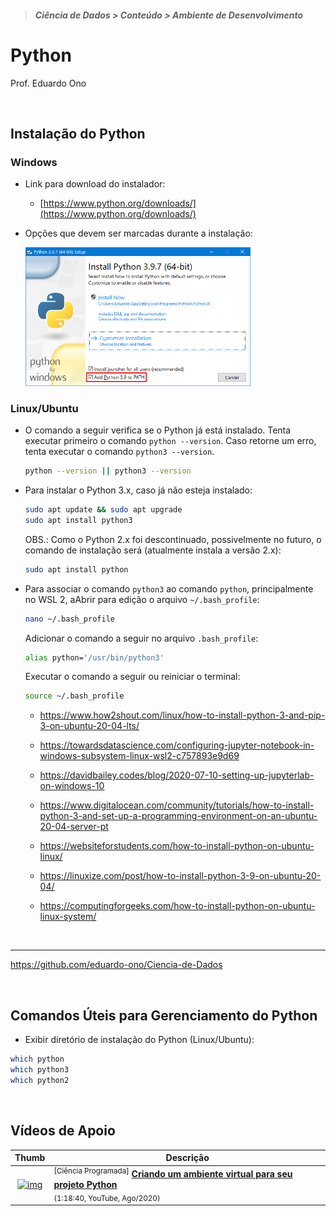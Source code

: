 > <h5>Ciência de Dados > Conteúdo > Ambiente de Desenvolvimento</h5>

# Python

Prof. Eduardo Ono

<br>

## Instalação do Python

### Windows

* Link para download do instalador:

  * [https://www.python.org/downloads/](https://www.python.org/downloads/)

* Opções que devem ser marcadas durante a instalação:

  <img src="./python-install-01.png" alt="img" width="360px">

### Linux/Ubuntu

* O comando a seguir verifica se o Python já está instalado. Tenta executar primeiro o comando `python --version`. Caso retorne um erro, tenta executar o comando `python3 --version`.

  ```sh
  python --version || python3 --version
  ```

* Para instalar o Python 3.x, caso já não esteja instalado:

  ```sh
  sudo apt update && sudo apt upgrade
  sudo apt install python3
  ```

  OBS.: Como o Python 2.x foi descontinuado, possivelmente no futuro, o comando de instalação será (atualmente instala a versão 2.x):

  ```sh
  sudo apt install python
  ```

* Para associar o comando `python3` ao comando `python`, principalmente no WSL 2, aAbrir para edição o arquivo `~/.bash_profile`:

  ```sh
  nano ~/.bash_profile
  ```

  Adicionar o comando a seguir no arquivo `.bash_profile`:

  ```sh
  alias python='/usr/bin/python3'
  ```

  Executar o comando a seguir ou reiniciar o terminal:

  ```sh
  source ~/.bash_profile
  ```

  * https://www.how2shout.com/linux/how-to-install-python-3-and-pip-3-on-ubuntu-20-04-lts/

  * https://towardsdatascience.com/configuring-jupyter-notebook-in-windows-subsystem-linux-wsl2-c757893e9d69

  * https://davidbailey.codes/blog/2020-07-10-setting-up-jupyterlab-on-windows-10

  * https://www.digitalocean.com/community/tutorials/how-to-install-python-3-and-set-up-a-programming-environment-on-an-ubuntu-20-04-server-pt

  * https://websiteforstudents.com/how-to-install-python-on-ubuntu-linux/

  * https://linuxize.com/post/how-to-install-python-3-9-on-ubuntu-20-04/

  * https://computingforgeeks.com/how-to-install-python-on-ubuntu-linux-system/

<br>


---
https://github.com/eduardo-ono/Ciencia-de-Dados

<br>

## Comandos Úteis para Gerenciamento do Python

* Exibir diretório de instalação do Python (Linux/Ubuntu):

```sh
which python
which python3
which python2
```

<br>

## Vídeos de Apoio

| Thumb | Descrição |
| :-: | --- |
| [![img](https://img.youtube.com/vi/8laFJI2l3gU/default.jpg)](https://www.youtube.com/watch?v=8laFJI2l3gU) | <sup>[Ciência Programada]</sup> [__Criando um ambiente virtual para seu projeto Python__](https://www.youtube.com/watch?v=8laFJI2l3gU) <br> <sub>(1:18:40, YouTube, Ago/2020)</sub>

<br>
